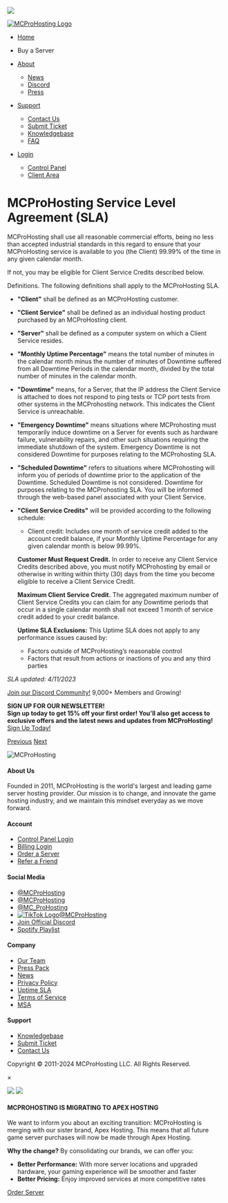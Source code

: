 ![](/img/star.png)

[![MCProHosting Logo](https://cdn.mcprohosting.com/assets/logo.png)](https://mcprohosting.com/)

* [Home](https://mcprohosting.com/)
* Buy a Server
* [About](#)
    
    * [News](https://mcprohosting.com/news)
    * [Discord](https://discord.com/invite/mcprohosting)
    * [Press](https://mcprohosting.com/press)
    
* [Support](#)
    
    * [Contact Us](https://mcprohosting.com/support)
    * [Submit Ticket](https://mcprohosting.com/billing)
    * [Knowledgebase](https://mcprohosting.com/billing/knowledgebase)
    * [FAQ](https://mcprohosting.com/faq)
    
* [Login](#)
    
    * [Control Panel](https://panel.mcprohosting.com/)
    * [Client Area](https://mcprohosting.com/billing)
    

  

MCProHosting Service Level Agreement (SLA)
==========================================

MCProHosting shall use all reasonable commercial efforts, being no less than accepted industrial standards in this regard to ensure that your MCProHosting service is available to you (the Client) 99.99% of the time in any given calendar month.

If not, you may be eligible for Client Service Credits described below.

Definitions. The following definitions shall apply to the MCProHosting SLA.

* **"Client"** shall be defined as an MCProHosting customer.
  
* **"Client Service"** shall be defined as an individual hosting product purchased by an MCProHosting client.
  
* **"Server"** shall be defined as a computer system on which a Client Service resides.
  
* **"Monthly Uptime Percentage"** means the total number of minutes in the calendar month minus the number of minutes of Downtime suffered from all Downtime Periods in the calendar month, divided by the total number of minutes in the calendar month.
  
* **"Downtime"** means, for a Server, that the IP address the Client Service is attached to does not respond to ping tests or TCP port tests from other systems in the MCProhosting network. This indicates the Client Service is unreachable.
  
* **"Emergency Downtime"** means situations where MCProhosting must temporarily induce downtime on a Server for events such as hardware failure, vulnerability repairs, and other such situations requiring the immediate shutdown of the system. Emergency Downtime is not considered Downtime for purposes relating to the MCProhosting SLA.
  
* **"Scheduled Downtime"** refers to situations where MCProhosting will inform you of periods of downtime prior to the application of the Downtime. Scheduled Downtime is not considered. Downtime for purposes relating to the MCProhosting SLA. You will be informed through the web-based panel associated with your Client Service.
  
* **"Client Service Credits"** will be provided according to the following schedule:
    
    * Client credit: Includes one month of service credit added to the account credit balance, if your Monthly Uptime Percentage for any given calendar month is below 99.99%.
    
    **Customer Must Request Credit.** In order to receive any Client Service Credits described above, you must notify MCProhosting by email or otherwise in writing within thirty (30) days from the time you become eligible to receive a Client Service Credit.
    
    **Maximum Client Service Credit.** The aggregated maximum number of Client Service Credits you can claim for any Downtime periods that occur in a single calendar month shall not exceed 1 month of service credit added to your credit balance.
    
    **Uptime SLA Exclusions:** This Uptime SLA does not apply to any performance issues caused by:
    
    * Factors outside of MCProHosting’s reasonable control
    * Factors that result from actions or inactions of you and any third parties

_SLA updated: 4/11/2023_

[](https://mcprohosting.com/discord)[Join our Discord Community!](https://mcprohosting.com/discord) 9,000+ Members and Growing!

**SIGN UP FOR OUR NEWSLETTER!**  
**Sign up today to get 15% off your first order! You'll also get access to exclusive offers and the latest news and updates from MCProHosting!**  
[Sign Up Today!](https://mcprohosting.com/#newsletter)

  

[Previous](#footerSlider) [Next](#footerSlider)

![MCProHosting](https://cdn.mcprohosting.com/assets/logo-bw.png)

#### About Us

Founded in 2011, MCProHosting is the world's largest and leading game server hosting provider. Our mission is to change, and innovate the game hosting industry, and we maintain this mindset everyday as we move forward.

#### Account

* [Control Panel Login](https://panel.mcprohosting.com/)
* [Billing Login](https://mcprohosting.com/billing)
* [Order a Server](https://mcprohosting.com/order)
* [Refer a Friend](https://mcprohosting.com/refer)

#### Social Media

* [@MCProHosting](https://twitter.com/mcprohosting)
* [@MCProHosting](https://facebook.com/mcprohosting)
* [@MC\_ProHosting](https://www.instagram.com/accounts/login/?next=%2Fmc_prohosting%2F&source=follow)
* [![TikTok Logo](/img/misc/tiktok-brands.svg)@MCProHosting](https://www.tiktok.com/@mcprohosting)
* [Join Official Discord](https://mcprohosting.com/discord)
* [Spotify Playlist](https://open.spotify.com/user/kvx0f4zp9tm7iyldcaom2z3q1?si=f035e6ecffc9490e)

#### Company

* [Our Team](https://mcprohosting.com/team)
* [Press Pack](https://mcprohosting.com/press)
* [News](https://mcprohosting.com/news)
* [Privacy Policy](https://mcprohosting.com/privacy)
* [Uptime SLA](https://mcprohosting.com/sla)
* [Terms of Service](https://mcprohosting.com/tos)
* [MSA](https://mcprohosting.com/msa)

#### Support

* [Knowledgebase](https://mcprohosting.com/billing/knowledgebase.php)
* [Submit Ticket](https://mcprohosting.com/billing/submitticket.php)
* [Contact Us](https://mcprohosting.com/contact)

Copyright © 2011-2024 MCProHosting LLC. All Rights Reserved.

×

![](https://cdn.mcprohosting.com/assets/logo.png) ![](https://cdn.apexminecrafthosting.com/assets/images/apex_logo.png)

#### MCPROHOSTING IS MIGRATING TO APEX HOSTING

We want to inform you about an exciting transition: MCProHosting is merging with our sister brand, Apex Hosting. This means that all future game server purchases will now be made through Apex Hosting.

**Why the change?** By consolidating our brands, we can offer you:

* **Better Performance:** With more server locations and upgraded hardware, your gaming experience will be smoother and faster
* **Better Pricing:** Enjoy improved services at more competitive rates

[Order Server](https://apexminecrafthosting.com/pricing/)